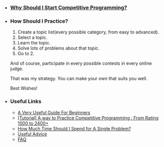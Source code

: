 - ### [Why Should I Start Competitive Programming?](https://codeforces.com/blog/entry/79449#comment-651688)

- ### How Should I Practice?

  1. Create a topic list(every possible category, from easy to advanced).
  2. Select a topic.
  3. Learn the topic.
  4. Solve lots of problems about that topic.
  5. Go to 2.

  And of course, participate in every possible contests in every online judge.

  That was my strategy. You can make your own that suits you well.

  Best Wishes!

- ### Useful Links

  - [A Very Useful Guide For Beginners](https://github.com/the-hyp0cr1t3/CC)
  - [[Tutorial] A way to Practice Competitive Programming : From Rating 1000 to 2400+](https://drive.google.com/file/d/1J2x8pIYQ3MXANgvzOgBciWd3d79j_Exa/view)
  - [How Much Time Should I Spend for A Single Problem?](http://mdotsabouri.blogspot.com/2014/10/my-recipe-to-improve-your-programming.html)
  - [Useful Advice](https://docs.google.com/document/d/1cHJ3S3s5dZJjMQjvL_R24ZIwzZjeYMzAuVm3MkHDxzU/edit)
  - [FAQ](https://codeforces.com/blog/entry/47516)
